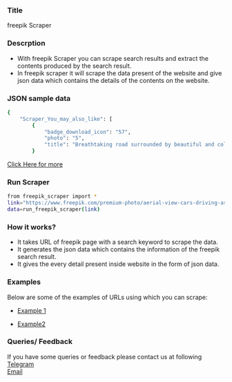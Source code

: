 ### Title

freepik Scraper

### Descrption

* With freepik Scraper you can scrape search results and extract the contents produced by the search result.
* In freepik scraper it will scrape the data present of the website and give json data which contains the details of the contents on the website.

### JSON sample data
```sh
{
    "Scraper_You_may_also_like": [
        {
            "badge_download_icon": "57",
            "photo": "5",
            "title": "Breathtaking road surrounded by beautiful and colorful autumn trees"
        }
```

[Click Here for more](https://datakund-scraper.s3.amazonaws.com/datakund_C55VFAB7YAYM7DK_json.json)

### Run Scraper
```sh
from freepik_scraper import *
link="https://www.freepik.com/premium-photo/aerial-view-cars-driving-asphalt-road-leafless-forest-cinematic-drone-shot-flying-straight-freeway-mountains_15954953.htm#page=1&position=3&from_view=collections"
data=run_freepik_scraper(link)
```

### How it works?
* It takes URL of freepik page with a search keyword to scrape the data.
* It generates the json data which contains the information of the freepik search result.
* It gives the every detail present inside website in the form of json data.


### Examples
Below are some of the examples of URLs using which you can scrape:

* [Example 1](https://www.freepik.com/free-photo/empty-road-tall-trees-forest-during-daylight-autumn_10809719.htm#page=1&position=2&from_view=collections)

* [Example2](https://www.freepik.com/premium-photo/aerial-view-cars-driving-asphalt-road-leafless-forest-cinematic-drone-shot-flying-straight-freeway-mountains_15954953.htm#page=1&position=3&from_view=collections)


### Queries/ Feedback
If you have some queries or feedback please contact us at following    
[Telegram](https://t.me/datakund)  
[Email](abhishek@datakund.com)









